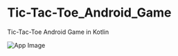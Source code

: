 # Tic-Tac-Toe_Android_Game
Tic-Tac-Toe Android Game in Kotlin

![App Image](https://user-images.githubusercontent.com/43679751/132062317-451a996b-6475-4231-8357-1d3492e6d39f.jpeg)
